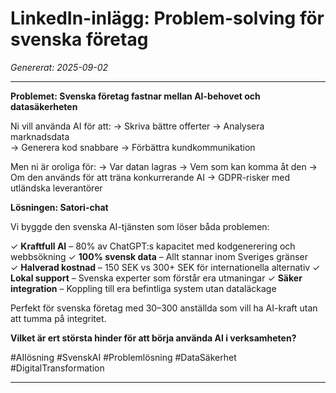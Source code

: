 # LinkedIn-inlägg: Problem-solving för svenska företag
*Genererat: 2025-09-02*

---

**Problemet: Svenska företag fastnar mellan AI-behovet och datasäkerheten**

Ni vill använda AI för att:
→ Skriva bättre offerter
→ Analysera marknadsdata  
→ Generera kod snabbare
→ Förbättra kundkommunikation

Men ni är oroliga för:
→ Var datan lagras
→ Vem som kan komma åt den
→ Om den används för att träna konkurrerande AI
→ GDPR-risker med utländska leverantörer

**Lösningen: Satori-chat**

Vi byggde den svenska AI-tjänsten som löser båda problemen:

✓ **Kraftfull AI** – 80% av ChatGPT:s kapacitet med kodgenerering och webbsökning
✓ **100% svensk data** – Allt stannar inom Sveriges gränser  
✓ **Halverad kostnad** – 150 SEK vs 300+ SEK för internationella alternativ
✓ **Lokal support** – Svenska experter som förstår era utmaningar
✓ **Säker integration** – Koppling till era befintliga system utan dataläckage

Perfekt för svenska företag med 30–300 anställda som vill ha AI-kraft utan att tumma på integritet.

**Vilket är ert största hinder för att börja använda AI i verksamheten?**

#AIlösning #SvenskAI #Problemlösning #DataSäkerhet #DigitalTransformation

---